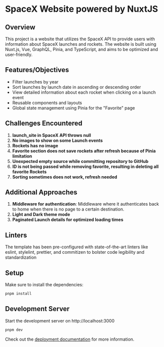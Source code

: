 # SpaceX Website powered by NuxtJS

## Overview
This project is a website that utilizes the SpaceX API to provide users with information about SpaceX launches and rockets. The website is built using Nuxt.js, Vue, GraphQL, Pinia, and TypeScript, and aims to be optimized and user-friendly.

## Features/Objectives
- Filter launches by year
- Sort launches by launch date in ascending or descending order
- View detailed information about each rocket when clicking on a launch event
- Reusable components and layouts
- Global state management using Pinia for the "Favorite" page

## Challenges Encountered
1. **launch_site in SpaceX API throws null**
2. **No images to show on some Launch events**
3. **Rockets has no image**
4. **Favorite section does not save rockets after refresh because of Pinia limitation**
5. **Unexpected empty source while committing repository to GitHub**
6. **ID is not being passed while removing favorite, resulting in deleting all favorite Rockets**
7. **Sorting sometimes does not work, refresh needed**

## Additional Approaches
1. **Middleware for authentication**: Middleware where it authenticates back to home when there is no page to a certain destination.
2. **Light and Dark theme mode**
3. **Paginated Launch details for optimized loading times**

## Linters

The template has been pre-configured with state-of-the-art linters like eslint, stylelint, prettier, and commitizen to bolster code legibility and standardization

## Setup

Make sure to install the dependencies:

```bash
pnpm install
```

## Development Server

Start the development server on http://localhost:3000

```bash
pnpm dev
```

Check out the [deployment documentation](https://nuxt.com/docs/getting-started/deployment) for more information.
